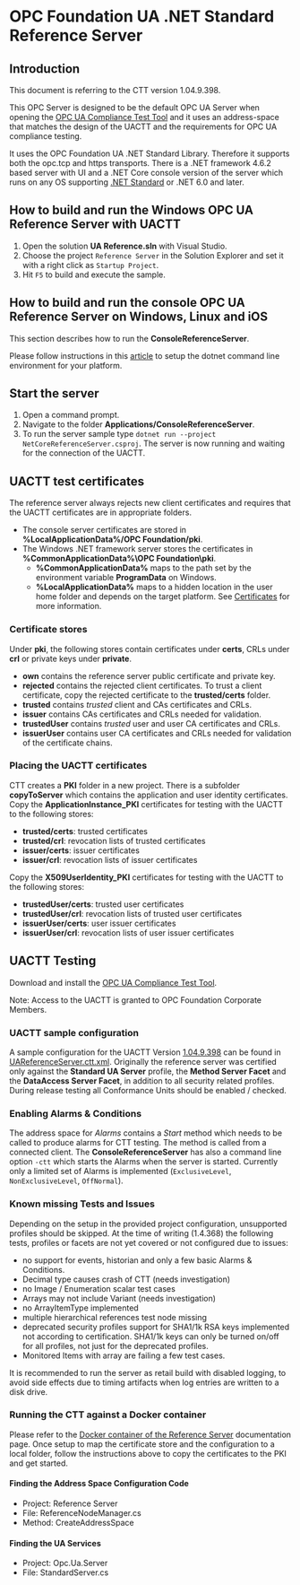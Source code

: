 # OPC Foundation UA .NET Standard Reference Server

## Introduction

This document is referring to the CTT version 1.04.9.398.

This OPC Server is designed to be the default OPC UA Server when opening the [OPC UA Compliance Test Tool](https://opcfoundation.org/developer-tools/certification-test-tools/opc-ua-compliance-test-tool-uactt/) and it uses an address-space that matches the design of the UACTT and the requirements for OPC UA compliance testing. 

It uses the OPC Foundation UA .NET Standard Library. Therefore it supports both the opc.tcp and https transports. There is a .NET framework 4.6.2 based server with UI and a .NET Core console version of the server which runs on any OS supporting [.NET Standard](https://docs.microsoft.com/en-us/dotnet/articles/standard) or .NET 6.0 and later.

## How to build and run the Windows OPC UA Reference Server with UACTT
1. Open the solution **UA Reference.sln** with Visual Studio.
2. Choose the project `Reference Server` in the Solution Explorer and set it with a right click as `Startup Project`.
3. Hit `F5` to build and execute the sample.

## How to build and run the console OPC UA Reference Server on Windows, Linux and iOS
This section describes how to run the **ConsoleReferenceServer**.

Please follow instructions in this [article](https://aka.ms/dotnetcoregs) to setup the dotnet command line environment for your platform. 

## Start the server 
1. Open a command prompt.
2. Navigate to the folder **Applications/ConsoleReferenceServer**.
3. To run the server sample type `dotnet run --project NetCoreReferenceServer.csproj`. The server is now running and waiting for the connection of the UACTT. 

## UACTT test certificates
The reference server always rejects new client certificates and requires that the UACTT certificates are in appropriate folders. 
- The console server certificates are stored in **%LocalApplicationData%/OPC Foundation/pki**.
- The Windows .NET framework server stores the certificates in **%CommonApplicationData%\OPC Foundation\pki**.
    - **%CommonApplicationData%** maps to the path set by the environment variable **ProgramData** on Windows.  
    - **%LocalApplicationData%** maps to a hidden location in the user home folder and depends on the target platform. See [Certificates](Certificates.md) for more information.

### Certificate stores
Under **pki**, the following stores contain certificates under **certs**, CRLs under **crl** or private keys under **private**.
- **own** contains the reference server public certificate and private key.
- **rejected** contains the rejected client certificates. To trust a client certificate, copy the rejected certificate to the **trusted/certs** folder.
- **trusted** contains *trusted* client and CAs certificates and CRLs.
- **issuer** contains CAs certificates and CRLs needed for validation.
- **trustedUser** contains *trusted* user and user CA certificates and CRLs.
- **issuerUser** contains user CA certificates and CRLs needed for validation of the certificate chains.

### Placing the UACTT certificates
CTT creates a **PKI** folder in a new project. There is a subfolder **copyToServer** which contains the application and user identity certificates.
Copy the **ApplicationInstance_PKI** certificates for testing with the UACTT to the following stores:
- **trusted/certs**: trusted certificates
- **trusted/crl**: revocation lists of trusted certificates
- **issuer/certs**: issuer certificates
- **issuer/crl**: revocation lists of issuer certificates

Copy the **X509UserIdentity_PKI** certificates for testing with the UACTT to the following stores:
- **trustedUser/certs**: trusted user certificates
- **trustedUser/crl**: revocation lists of trusted user certificates
- **issuerUser/certs**: user issuer certificates
- **issuerUser/crl**: revocation lists of user issuer certificates

## UACTT Testing
Download and install the [OPC UA Compliance Test Tool](https://opcfoundation.org/developer-tools/certification-test-tools/opc-ua-compliance-test-tool-uactt/). 

Note: Access to the UACTT is granted to OPC Foundation Corporate Members.

### UACTT sample configuration
A sample configuration for the UACTT Version [1.04.9.398](https://opcfoundation.org/developer-tools/certification-test-tools/opc-ua-compliance-test-tool-uactt/) can be found in [UAReferenceServer.ctt.xml](../UAReferenceServer.ctt.xml). Originally the reference server was certified only against the **Standard UA Server** profile, the **Method Server Facet** and the **DataAccess Server Facet**, in addition to all security related profiles. During release testing all Conformance Units should be enabled / checked. 

### Enabling Alarms & Conditions

The address space for *Alarms* contains a *Start* method which needs to be called to produce alarms for CTT testing. The method is called from a connected client. 
The **ConsoleReferenceServer** has also a command line option `-ctt` which starts the Alarms when the server is started. Currently only a limited set of Alarms is implemented (`ExclusiveLevel`, `NonExclusiveLevel`, `OffNormal`).

### Known missing Tests and Issues ###

Depending on the setup in the provided project configuration, unsupported profiles should be skipped. At the time of writing (1.4.368) the following tests, profiles or facets are not yet covered or not configured due to issues:
- no support for events, historian and only a few basic Alarms & Conditions. 
- Decimal type causes crash of CTT (needs investigation)
- no Image / Enumeration scalar test cases
- Arrays may not include Variant (needs investigation)
- no ArrayItemType implemented
- multiple hierarchical references test node missing
- deprecated security profiles support for SHA1/1k RSA keys implemented not according to certification. SHA1/1k keys can only be turned on/off for all profiles, not just for the deprecated profiles.
- Monitored Items with array are failing a few test cases.
 
It is recommended to run the server as retail build with disabled logging, to avoid side effects due to timing artifacts when log entries are written to a disk drive. 

### Running the CTT against a Docker container ###

Please refer to the [Docker container of the Reference Server](Docs/DockerReferenceServer.md) documentation page. Once setup to map the certificate store and the configuration to a local folder, follow the instructions above to copy the certificates to the PKI and get started.

#### Finding the Address Space Configuration Code
- Project: Reference Server
- File: ReferenceNodeManager.cs
- Method: CreateAddressSpace

#### Finding the UA Services
- Project: Opc.Ua.Server
- File: StandardServer.cs


